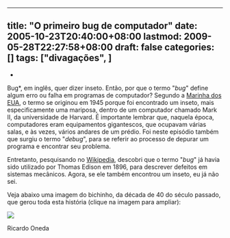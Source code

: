 
---
title: "O primeiro bug de computador"
date: 2005-10-23T20:40:00+08:00
lastmod: 2009-05-28T22:27:58+08:00
draft: false
categories: []
tags: ["divagações", ]
---


*  
Bug*, em inglês, quer dizer inseto. Então, por que o termo "*bug*" define algum erro ou falha em programas de computador? Segundo a [Marinha dos EUA](http://www.history.navy.mil/photos/images/h96000/h96566kc.htm), o termo se originou em 1945 porque foi encontrado um inseto, mais especificamente uma mariposa, dentro de um computador chamado Mark II, da universidade de Harvard. É importante lembrar que, naquela época, computadores eram equipamentos gigantescos, que ocupavam várias salas, e às vezes, vários andares de um prédio. Foi neste episódio também que surgiu o termo "*debug*", para se referir ao processo de depurar um programa e encontrar seu problema.

Entretanto, pesquisando no [Wikipedia](http://pt.wikipedia.org/wiki/Bug), descobri que o termo "*bug*" já havia sido utilizado por Thomas Edison em 1896, para descrever defeitos em sistemas mecânicos. Agora, se ele também encontrou um inseto, eu já não sei.

Veja abaixo uma imagem do bichinho, da década de 40 do século passado, que gerou toda esta história (clique na imagem para ampliar):

[![](http://www.history.navy.mil/photos/images/h96000/h96566kt.jpg)](http://www.history.navy.mil/photos/images/h96000/h96566k.jpg)

Ricardo Oneda

